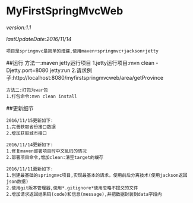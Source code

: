 # MyFirstSpringMvcWeb

*version:1.1*

*lastUpdateDate:2016/11/14*



	项目是springmvc最简单的搭建,使用maven+springmvc+jackson+jetty

##运行
	方法一:maven jetty运行项目
	1.jetty运行项目:mvn clean -Djetty.port=8080 jetty:run
	2.请求例子:http://localhost:8080/myfirstspringmvcweb/area/getProvince
	
	方法二:打包为war包
	1.打包命令:mvn clean install

##更新细节
	
	2016/11/15更新如下:
	1.完善获取省份接口数据
	2.增加获取城市接口
	
	2016/11/14更新如下:
	1.修复maven部署项目时中文乱码的情况
	2.部署项目命令,增加clean:清空target的缓存
	
	2016/11/11更新如下:
	1.创建最基础的springmvc项目,实现最基本的请求，使用前后分离技术(使用jackson返回json数据)
	2.使用git版本管理器,使用*.gitignore*使用忽略不提交的文件
	2.增加请求返回结果码(code)和信息(message),并把数据封装到data字段内

	